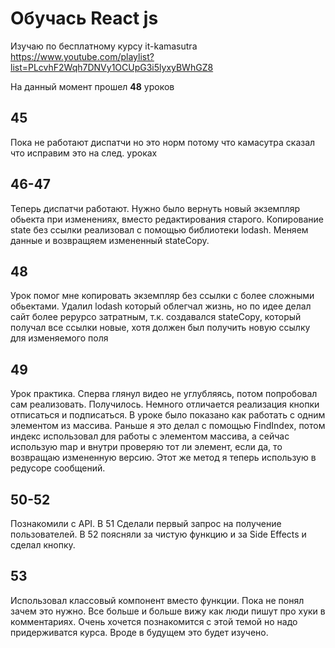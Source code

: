 # Обучась React js

Изучаю по бесплатному курсу it-kamasutra  
https://www.youtube.com/playlist?list=PLcvhF2Wqh7DNVy1OCUpG3i5lyxyBWhGZ8  
  
На данный момент прошел **48** уроков  
  
  
## 45  
Пока не работают диспатчи но это норм потому что камасутра сказал что исправим это на след. уроках
  

## 46-47  
Теперь диспатчи работают. Нужно было вернуть новый экземпляр обьекта при изменениях, вместо редактирования старого. Копирование state без ссылки реализовал с помощью библиотеки lodash. Меняем данные и возвращяем измененный stateCopy.
  

## 48  
Урок помог мне копировать экземпляр без ссылки с более сложными обьектами. Удалил lodash который облегчал жизнь, но по идее делал сайт более рерурсо затратным, т.к. создавался stateCopy, который получал все ссылки новые, хотя должен был получить новую ссылку для изменяемого поля  
  
  
## 49  
Урок практика. Сперва глянул видео не углубляясь, потом попробовал сам реализовать. Получилось. Немного отличается реализация кнопки отписаться и подписаться. В уроке было показано как работать с одним элементом из массива. Раньше я это делал с помощью FindIndex, потом индекс использовал для работы с элементом массива, а сейчас использую map и внутри проверяю тот ли элемент, если да, то возвращаю измененную версию. Этот же метод я теперь использую в редусоре сообщений.

## 50-52
Познакомили с API. В 51 Сделали первый запрос на получение пользователей. В 52 поясняли за чистую функцию и за Side Effects и сделал кнопку.

## 53
Использовал классовый компонент вместо функции. Пока не понял зачем это нужно. Все больше и больше вижу как люди пишут про хуки в комментариях. Очень хочется познакомится с этой темой но надо придерживатся курса. Вроде в будущем это будет изучено.
